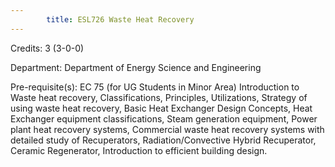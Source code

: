 ```yaml
---
        title: ESL726 Waste Heat Recovery
---
```

Credits: 3 (3-0-0)

Department: Department of Energy Science and Engineering

Pre-requisite(s): EC 75 (for UG Students in Minor Area) Introduction to Waste heat recovery, Classifications, Principles, Utilizations, Strategy of using waste heat recovery, Basic Heat Exchanger Design Concepts, Heat Exchanger equipment classifications, Steam generation equipment, Power plant heat recovery systems, Commercial waste heat recovery systems with detailed study of Recuperators, Radiation/Convective Hybrid Recuperator, Ceramic Regenerator, Introduction to efficient building design.